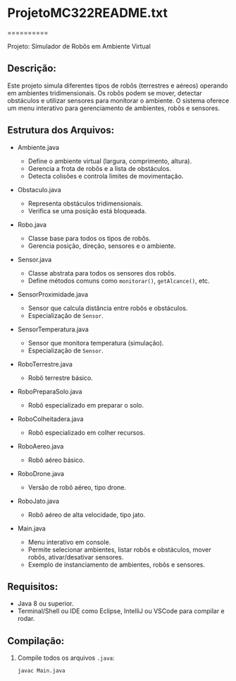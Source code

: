# ProjetoMC322README.txt
==========

Projeto: Simulador de Robôs em Ambiente Virtual

Descrição:
-----------
Este projeto simula diferentes tipos de robôs (terrestres e aéreos) operando em ambientes tridimensionais. Os robôs podem se mover, detectar obstáculos e utilizar sensores para monitorar o ambiente. O sistema oferece um menu interativo para gerenciamento de ambientes, robôs e sensores.

Estrutura dos Arquivos:
------------------------
- Ambiente.java
  - Define o ambiente virtual (largura, comprimento, altura).
  - Gerencia a frota de robôs e a lista de obstáculos.
  - Detecta colisões e controla limites de movimentação.

- Obstaculo.java
  - Representa obstáculos tridimensionais.
  - Verifica se uma posição está bloqueada.

- Robo.java
  - Classe base para todos os tipos de robôs.
  - Gerencia posição, direção, sensores e o ambiente.

- Sensor.java
  - Classe abstrata para todos os sensores dos robôs.
  - Define métodos comuns como `monitorar()`, `getAlcance()`, etc.

- SensorProximidade.java
  - Sensor que calcula distância entre robôs e obstáculos.
  - Especialização de `Sensor`.

- SensorTemperatura.java
  - Sensor que monitora temperatura (simulação).
  - Especialização de `Sensor`.

- RoboTerrestre.java
  - Robô terrestre básico.

- RoboPreparaSolo.java
  - Robô especializado em preparar o solo.

- RoboColheitadera.java
  - Robô especializado em colher recursos.

- RoboAereo.java
  - Robô aéreo básico.

- RoboDrone.java
  - Versão de robô aéreo, tipo drone.

- RoboJato.java
  - Robô aéreo de alta velocidade, tipo jato.

- Main.java
  - Menu interativo em console.
  - Permite selecionar ambientes, listar robôs e obstáculos, mover robôs, ativar/desativar sensores.
  - Exemplo de instanciamento de ambientes, robôs e sensores.

Requisitos:
-----------
- Java 8 ou superior.
- Terminal/Shell ou IDE como Eclipse, IntelliJ ou VSCode para compilar e rodar.

Compilação:
-----------
1. Compile todos os arquivos `.java`:

   ```bash
   javac Main.java
